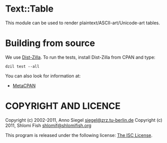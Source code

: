 # Text::Table

This module can be used to render plaintext/ASCII-art/Unicode-art tables.

# Building from source

We use [Dist-Zilla](http://dzil.org/). To run the tests, install Dist-Zilla
from CPAN and type:

```
dzil test --all
```

You can also look for information at:

* [MetaCPAN](http://metacpan.org/release/Text-Table)

# COPYRIGHT AND LICENCE

Copyright (c) 2002-2011, Anno Siegel <siegel@zrz.tu-berlin.de>
Copyright (c) 2011, Shlomi Fish <shlomif@shlomifish.org>

This program is released under the following license:
[The ISC License](https://en.wikipedia.org/wiki/ISC_license).
